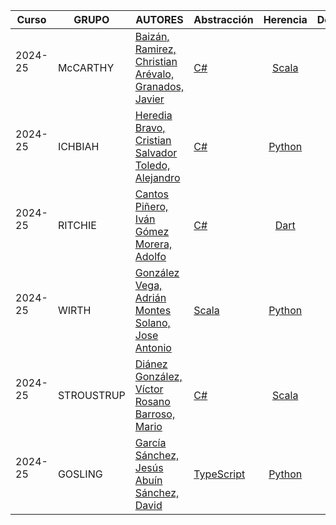 | Curso | GRUPO | AUTORES  | Abstracción | Herencia | Delegación  | Inyección  | Anotaciones | Aspectos | Errores | Lambdas |
|---|---|---|:---|:---:|:---:|:---:|:---:|:---:|:---:|:---:|
| 2024-25 <br/> <br/>| McCARTHY | [Baizán, Ramirez, Christian](https://github.com/Chrisbayy) <br/> [Arévalo, Granados, Javier](https://github.com/delvallismo) |  [C#](temas/abstraccion/lenguaje/)  | [Scala](temas/herencia/lenguaje/)  | [Ruby](temas/delegacion/lenguaje/) | [Java](temas/inyeccion/lenguaje/) | [-](temas/anotaciones/lenguaje) | [-](temas/aspectos/lenguaje) | [Javascript](temas/errores/lenguaje) | [Python](temas/lambdas/lenguaje) |
| 2024-25 <br/> <br/>| ICHBIAH | [Heredia Bravo, Cristian](https://github.com/CristianHerediaAlum) <br/> [Salvador Toledo, Alejandro](https://github.com/alex3695743) |  [C#](temas/abstraccion/csharp-01)  | [Python](temas/herencia/python)  | [Ruby](temas/delegacion/ruby-01) | [Java](temas/inyeccion/java) | [TypeScript](temas/anotaciones/typescript) | [Java](temas/aspectos/java) | [Scala](temas/errores/scala) | [Python](temas/lambdas/python-01) |
| 2024-25 <br/> <br/>| RITCHIE | [Cantos Piñero, Iván](https://github.com/Ibooooooo) <br/> [Gómez Morera, Adolfo](https://github.com/AdolfoGomezMorera) |  [C#](temas/abstraccion/csharp)  | [Dart](temas/herencia/dart)  | [Kotlin](temas/delegacion/kotlin) | [Java](temas/inyeccion/java) | [Java](temas/anotaciones/java) | [Python](temas/aspectos/python) | [Scala](temas/errores/scala) | [Ruby](temas/lambdas/ruby) |
| 2024-25 <br/> <br/>| WIRTH | [González Vega, Adrián](https://github.com/adrigongv23) <br/> [Montes Solano, Jose Antonio](https://github.com/josan3) | [Scala](temas/abstraccion/scala/) | [Python](temas/herencia/python-01/) | [C#](temas/delegacion/csharp/) | [C#](temas/inyeccion/csharp/) | [C#](temas/anotaciones/csharp) | [Java](temas/aspectos/java-01) | [Kotlin](temas/errores/kotlin) | [Python](temas/lambdas/python)
| 2024-25 <br/> <br/>| STROUSTRUP | [Diánez González, Víctor](https://github.com/VDianez) <br/> [Rosano Barroso, Mario](https://github.com/MarioRosano14) | [C#](temas/abstraccion/csharp-02/) | [Scala](temas/herencia/scala/) | [Ruby](temas/delegacion/ruby-02/) | [Lua](temas/inyeccion/lua/) | [TypeScript](temas/anotaciones/typescript-01) | [Java](temas/aspectos/java-02) | [JavaScript](temas/errores/javascript) | [Python](temas/lambdas/python-02)
| 2024-25 <br/> <br/>| GOSLING | [García Sánchez, Jesús](https://github.com/zusrico) <br/> [Abuín Sánchez, David](https://github.com/davidabuinESI) | [TypeScript](temas/abstraccion/typescript) | [Python](temas/herencia/python-02) | [Kotlin](temas/delegacion/kotlin) | [Java](temas/inyeccion/java-01) | [Java](temas/anotaciones/java) | [C++](temas/aspectos/cpp) | [Scala](temas/errores/scala-01) | [Ruby](temas/lambdas/ruby) |
